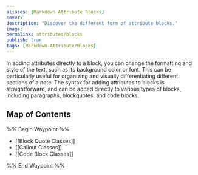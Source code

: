 ```yaml
---
aliases: [Markdown Attribute Blocks]
cover: 
description: "Discover the different form of attribute blocks."
image: 
permalink: attributes/blocks
publish: true
tags: [Markdown-Attribute/Blocks]
---
```


In adding attributes directly to a block, you can change the formatting and style of the text, such as its background color or font. This can be particularly useful for organizing and visually differentiating different sections of a note. The syntax for adding attributes to blocks is straightforward, and can be added directly to various types of blocks, including paragraphs, blockquotes, and code blocks.

## Map of Contents

%% Begin Waypoint %%
- [[Block Quote Classes]]
- [[Callout Classes]]
- [[Code Block Classes]]

%% End Waypoint %%